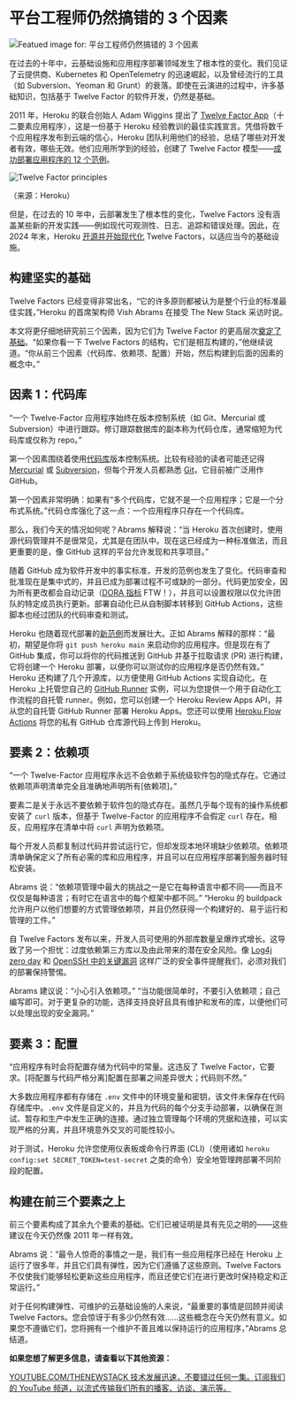 # 平台工程师仍然搞错的 3 个因素

![Featued image for: 平台工程师仍然搞错的 3 个因素](https://cdn.thenewstack.io/media/2025/05/e3dc6828-platform-engineer-3-mistakes-1024x576.jpg)

在过去的十年中，云基础设施和应用程序部署领域发生了根本性的变化。我们见证了云提供商、Kubernetes 和 OpenTelemetry 的迅速崛起，以及曾经流行的工具（如 Subversion、Yeoman 和 Grunt）的衰落。即使在云演进的过程中，许多基础知识，包括基于 Twelve Factor 的软件开发，仍然是基础。

2011 年，Heroku 的联合创始人 Adam Wiggins 提出了 [Twelve Factor App](https://blog.heroku.com/twelve-factor-apps)（十二要素应用程序），这是一份基于 Heroku 经验教训的最佳实践宣言。凭借将数千个应用程序发布到云端的信心，Heroku 团队利用他们的经验，总结了哪些对开发者有效，哪些无效。他们应用所学到的经验，创建了 Twelve Factor 模型——[成功部署应用程序的 12 个范例](https://thenewstack.io/open-source-drives-the-twelve-factor-modernization-project/)。

![Twelve Factor principles](https://cdn.thenewstack.io/media/2025/05/707baa04-12-factors-heroku_350px.png)

（来源：Heroku）

但是，在过去的 10 年中，云部署发生了根本性的变化，Twelve Factors 没有涵盖某些新的开发实践——例如现代可观测性、日志、追踪和错误处理。因此，在 2024 年末，Heroku [开源并开始现代化](https://thenewstack.io/heroku-moved-twelve-factor-apps-to-open-source-whats-next) Twelve Factors，以适应当今的基础设施。

## 构建坚实的基础

Twelve Factors 已经变得非常出名，“它的许多原则都被认为是整个行业的标准最佳实践，”Heroku 的首席架构师 Vish Abrams 在接受 The New Stack 采访时说。

本文将更仔细地研究前三个因素，因为它们为 Twelve Factor 的更高层次[奠定了基础](https://thenewstack.io/platform-engineers-must-have-strong-opinions)。“如果你看一下 Twelve Factors 的结构，它们是相互构建的，”他继续说道。“你从前三个因素（代码库、依赖项、配置）开始，然后构建到后面的因素的概念中。”

## 因素 1：代码库

“一个 Twelve-Factor 应用程序始终在版本控制系统（如 Git、Mercurial 或 Subversion）中进行跟踪。修订跟踪数据库的副本称为代码仓库，通常缩短为代码库或仅称为 repo。”

第一个因素围绕着使用[代码库](https://12factor.net/codebase)版本控制系统。比较有经验的读者可能还记得 [Mercurial](https://www.mercurial-scm.org/) 或 [Subversion](http://subversion.apache.org/)，但每个开发人员都熟悉 [Git](https://roadmap.sh/git-github)，它目前被广泛用作 GitHub。

第一个因素非常明确：如果有“多个代码库，它就不是一个应用程序；它是一个分布式系统。”代码仓库强化了这一点：一个应用程序只存在一个代码库。

那么，我们今天的情况如何呢？Abrams 解释说：“当 Heroku 首次创建时，使用源代码管理并不是很常见，尤其是在团队中。现在这已经成为一种标准做法，而且更重要的是，像 GitHub 这样的平台允许发现和共享项目。”

随着 GitHub 成为软件开发中的事实标准，开发的范例也发生了变化。代码审查和批准现在是集中式的，并且已成为部署过程不可或缺的一部分。代码更加安全，因为所有更改都会自动记录（[DORA 指标](https://thenewstack.io/dora-2024-ai-and-platform-engineering-fall-short/) FTW！），并且可以设置权限以仅允许团队的特定成员执行更新。部署自动化已从自制脚本转移到 GitHub Actions，这些脚本也经过团队的代码审查和测试。

Heroku 也随着现代部署的[新范例](https://thenewstack.io/sustainable-development-balancing-innovation-with-longevity)而发展壮大。正如 Abrams 解释的那样：“最初，期望是你将 `git push heroku main`
来启动你的应用程序。但是现在有了 GitHub 集成，你可以将你的代码推送到 GitHub 并基于拉取请求 (PR) 进行构建，它将创建一个 Heroku 部署，以便你可以测试你的应用程序是否仍然有效。”
Heroku 还构建了几个开源库，以方便使用 GitHub Actions 实现自动化。在 Heroku 上托管您自己的 [GitHub Runner](https://github.com/heroku-reference-apps/github-self-hosted-runner-for-github-actions) 实例，可以为您提供一个用于自动化工作流程的自托管 runner。例如，您可以创建一个 Heroku Review Apps API，并从您的自托管 GitHub Runner 部署 Heroku Apps。您还可以使用 [Heroku Flow Actions](https://github.com/heroku-reference-apps/github-heroku-flow-action) 将您的私有 GitHub 仓库源代码上传到 Heroku。

## 要素 2：依赖项

“一个 Twelve-Factor 应用程序永远不会依赖于系统级软件包的隐式存在。它通过依赖项声明清单完全且准确地声明所有[依赖项]。”

要素二是关于永远不要依赖于软件包的隐式存在。虽然几乎每个现有的操作系统都安装了 `curl` 版本，但基于 Twelve-Factor 的应用程序不会假定 `curl` 存在。相反，应用程序在清单中将 `curl` 声明为依赖项。

每个开发人员都复制过代码并尝试运行它，但却发现本地环境缺少依赖项。依赖项清单确保定义了所有必需的库和应用程序，并且可以在应用程序部署到服务器时轻松安装。

Abrams 说：“依赖项管理中最大的挑战之一是它在每种语言中都不同——而且不仅仅是每种语言；有时它在语言中的每个框架中都不同。” “Heroku 的 buildpack 允许用户以他们想要的方式管理依赖项，并且仍然获得一个构建好的、易于运行和管理的工件。”

自 Twelve Factors 发布以来，开发人员可使用的外部库数量呈爆炸式增长。这导致了另一个担忧：过度依赖第三方库以及由此带来的潜在安全风险。像 [Log4j zero day](https://thenewstack.io/log4j-the-pain-just-keeps-going-and-going/) 和 [OpenSSH 中的关键漏洞](https://thenewstack.io/malicious-code-in-linux-xz-libraries-endangers-ssh/) 这样广泛的安全事件提醒我们，必须对我们的部署保持警惕。

Abrams 建议说：“小心引入依赖项。” “当功能很简单时，不要引入依赖项；自己编写即可。对于更复杂的功能，选择支持良好且具有维护和发布的库，以便他们可以处理出现的安全漏洞。”

## 要素 3：配置

“应用程序有时会将配置存储为代码中的常量。这违反了 Twelve Factor，它要求。[将配置与代码严格分离]配置在部署之间差异很大；代码则不然。”

大多数应用程序都有存储在 `.env` 文件中的环境变量和密钥，该文件未保存在代码存储库中。`.env` 文件是自定义的，并且为代码的每个分支手动部署，以确保在测试、暂存和生产中发生正确的连接。通过独立管理每个环境的凭据和连接，可以实现严格的分离，并且环境意外交叉的可能性较小。

对于测试，Heroku 允许您使用仪表板或命令行界面 (CLI)（使用诸如 `heroku config:set SECRET_TOKEN=test-secret` 之类的命令）安全地管理跨部署不同阶段的配置。

## 构建在前三个要素之上

前三个要素构成了其余九个要素的基础。它们已被证明是具有先见之明的——这些建议在今天仍然像 2011 年一样有效。

Abrams 说：“最令人惊奇的事情之一是，我们有一些应用程序已经在 Heroku 上运行了很多年，并且它们具有弹性，因为它们遵循了这些原则。Twelve Factors 不仅使我们能够轻松更新这些应用程序，而且还使它们在进行更改时保持稳定和正常运行。”

对于任何构建弹性、可维护的云基础设施的人来说，“最重要的事情是回顾并阅读 Twelve Factors。您会惊讶于有多少仍然有效……这些概念在今天仍然有意义。如果您不遵循它们，您将拥有一个维护不善且难以保持运行的应用程序，”Abrams 总结道。

**如果您想了解更多信息，请查看以下其他资源：**

[YOUTUBE.COM/THENEWSTACK
技术发展迅速，不要错过任何一集。订阅我们的 YouTube
频道，以流式传输我们所有的播客、访谈、演示等。](https://youtube.com/thenewstack?sub_confirmation=1)